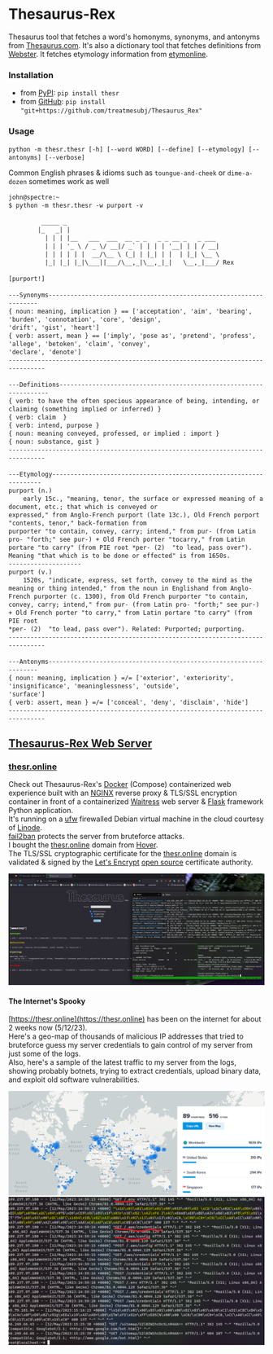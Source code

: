 # Thesaurus-Rex
Thesaurus tool that fetches a word's homonyms, synonyms, and antonyms from [Thesaurus.com](https://www.thesaurus.com/). It's also a dictionary tool that fetches definitions from [Webster](https://www.merriam-webster.com/). It fetches etymology information from [etymonline](https://www.etymonline.com/).

### Installation
- from [PyPI](https://pypi.org/project/thesr): `pip install thesr`
- from [GitHub](https://github.com/treatmesubj/Thesaurus_Rex): `pip install "git+https://github.com/treatmesubj/Thesaurus_Rex"`

### Usage

```
python -m thesr.thesr [-h] [--word WORD] [--define] [--etymology] [--antonyms] [--verbose]
```
Common English phrases & idioms such as `toungue-and-cheek` or `dime-a-dozen` sometimes work as well

```
john@spectre:~
$ python -m thesr.thesr -w purport -v

         _____ _
        |_   _| |
          | | | |__   ___  ___  __ _ _   _ _ __ _   _ ___
          | | | '_ \ / _ \/ __|/ _` | | | | '__| | | / __|
          | | | | | |  __/\__ \ (_| | |_| | |  | |_| \__ \
          |_| |_| |_|\___||___/\__,_|\__,_|_|   \__,_|___/ Rex

[purport!]

---Synonyms-------------------------------------------------------------------
{ noun: meaning, implication } == ['acceptation', 'aim', 'bearing', 'burden', 'connotation', 'core', 'design',
'drift', 'gist', 'heart']
{ verb: assert, mean } == ['imply', 'pose as', 'pretend', 'profess', 'allege', 'betoken', 'claim', 'convey',
'declare', 'denote']
--------------------------------------------------------------------------------

---Definitions-------------------------------------------------------------------
{ verb: to have the often specious appearance of being, intending, or claiming (something implied or inferred) }
{ verb: claim  }
{ verb: intend, purpose }
{ noun: meaning conveyed, professed, or implied : import }
{ noun: substance, gist }
--------------------------------------------------------------------------------

---Etymology-------------------------------------------------------------------
purport (n.)
    early 15c., "meaning, tenor, the surface or expressed meaning of a document, etc.; that which is conveyed or
expressed," from Anglo-French purport (late 13c.), Old French porport "contents, tenor," back-formation from
purporter "to contain, convey, carry; intend," from pur- (from Latin pro- "forth;" see pur-) + Old French porter "tocarry," from Latin portare "to carry" (from PIE root *per- (2)  "to lead, pass over"). Meaning "that which is to be done or effected" is from 1650s.
--------------------
purport (v.)
    1520s, "indicate, express, set forth, convey to the mind as the meaning or thing intended," from the noun in Englishand from Anglo-French purporter (c. 1300), from Old French purporter "to contain, convey, carry; intend," from pur- (from Latin pro- "forth;" see pur-) + Old French porter "to carry," from Latin portare "to carry" (from PIE root
*per- (2)  "to lead, pass over"). Related: Purported; purporting.
--------------------------------------------------------------------------------

---Antonyms-------------------------------------------------------------------
{ noun: meaning, implication } =/= ['exterior', 'exteriority', 'insignificance', 'meaninglessness', 'outside',
'surface']
{ verb: assert, mean } =/= ['conceal', 'deny', 'disclaim', 'hide']
--------------------------------------------------------------------------------
```

## [Thesaurus-Rex Web Server](./docker)
### [thesr.online](https://thesr.online)
Check out Thesaurus-Rex's [Docker](https://www.docker.com/) (Compose) containerized web experience built with an [NGINX](https://www.nginx.com/) reverse proxy & TLS/SSL encryption container in front of a containerized [Waitress](https://docs.pylonsproject.org/projects/waitress/en/stable/) web server & [Flask](https://flask.palletsprojects.com/en/2.2.x/) framework Python application.\
It's running on a [ufw](https://wiki.debian.org/Uncomplicated%20Firewall%20%28ufw%29) firewalled Debian virtual machine in the cloud courtesy of [Linode](https://www.linode.com/).\
[fail2ban](https://github.com/fail2ban/fail2ban) protects the server from bruteforce attacks.\
I bought the [thesr.online](https://thesr.online) domain from [Hover](https://www.hover.com/).\
The TLS/SSL cryptographic certificate for the [thesr.online](https://thesr.online) domain is validated & signed by the [Let's Encrypt](https://letsencrypt.org/) [open source](https://github.com/letsencrypt/boulder) certificate authority.

![](./images/thesr_web.png)

#### The Internet's Spooky
[https://thesr.online](https://thesr.online) has been on the internet for about 2 weeks now (5/12/23).\
Here's a geo-map of thousands of malicious IP addresses that tried to bruteforce guess my server credentials to gain control of my server from just some of the logs.\
Also, here's a sample of the latest traffic to my server from the logs, showing probably botnets, trying to extract credentials, upload binary data, and exploit old software vulnerabilities.

![](./images/sshers.png)\
![](./images/nginx_tail.png)

